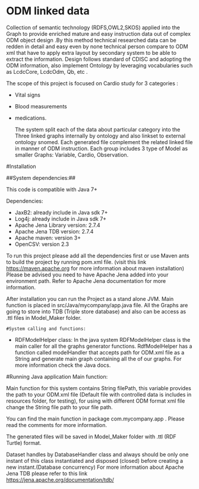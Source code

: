 # ODM linked data 

  Collection of semantic technology (RDFS,OWL2,SKOS) applied into the Graph to provide enriched mature and easy instruction data out of complex ODM object design .By this method technical researched data can be redden in detail and easy even by none technical person compare to ODM xml that have to apply extra layout by secondary system to be able to extract the information.
 Design follows standard of CDISC and adopting the ODM information, also implement Ontology by leveraging vocabularies such as LcdcCore, LcdcOdm, Qb, etc .
  
The scope of this project is focused on Cardio study for 3 categories :
* Vital signs
* Blood measurements 
* medications.

  The system split each of the data about particular category into the Three linked graphs internally by ontology and also linkset to external ontology snomed.
  Each generated file complement the related linked file in manner of ODM instruction.
Each group includes 3 type of Model as smaller Graphs: Variable, Cardio, Observation.




#Installation 

##System dependencies:##

This code is compatible with Java 7+ 

Dependencies: 
*	JaxB2: already include in Java sdk 7+
*	Log4j: already include in Java sdk 7+
*	Apache Jena Library version: 2.7.4 
*	Apache Jena TDB  version: 2.7.4
*	Apache maven: version 3+
*	OpenCSV: version 2.3

To run this project please add all the dependencies first or use Maven ants to build the project by running pom.xml file.
(visit this link https://maven.apache.org  for more information about maven installation)
  Please be advised you need to have Apache Jena added into your environment path. Refer to Apache Jena documentation for more information.

 After installation you can run the Project as a stand alone JVM. Main function is placed in src/Java/mycompany/app.java file.  All the Graphs are going to store into TDB (Triple store database) and also can be access as .ttl files in Model_Maker folder.

  
    #System calling and functions:

*	RDFModelHelper class:
In the java system RDFModelHelper class is the main caller for all the graphs generator functions. RdfModelHelper has a function called modelHandler that accepts path for ODM.xml file as a String and generate main graph containing all the of our graphs.
For more information check the Java docs.


#Running Java application Main function:
	
 Main function for this system contains String filePath, this variable provides the path to your ODM.xml file (Default file with controlled data is includes in resources folder, for testing), for using with different ODM format xml file change the String file path to your file path.

You can find the main function in package com.mycompany.app . Please read the comments for more information.

 The generated files will be saved in Model_Maker folder with .ttl (RDF Turtle) format.

 Dataset handles by DatabaseHandler class and always should be only one instant of this class instantiated and disposed (closed) before creating a new instant.(Database concurrency)
 For more information about Apache Jena TDB please refer to this link https://jena.apache.org/documentation/tdb/
